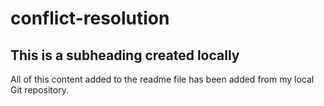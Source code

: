 # conflict-resolution












## This is a subheading created locally

All of this content added to the readme file has been added from my local Git repository.
